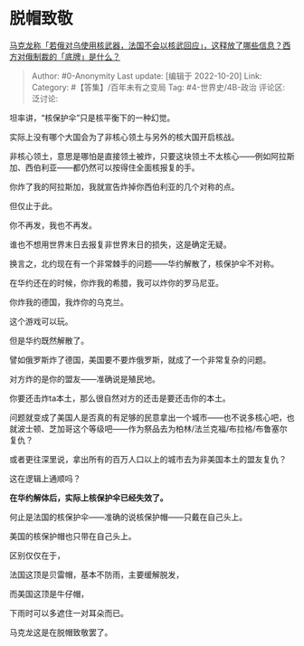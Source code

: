 # 脱帽致敬
[马克龙称「若俄对乌使用核武器，法国不会以核武回应」，这释放了哪些信息？西方对俄制裁的「底牌」是什么？](https://www.zhihu.com/question/559449170/answer/2722315670)

> Author: #0-Anonymity
> Last update: [编辑于 2022-10-20]
> Link:
> Category: #【答集】/百年未有之变局
> Tag: #4-世界史/4B-政治
> 评论区:
> 泛讨论:

坦率讲，“核保护伞”只是核平衡下的一种幻觉。

实际上没有哪个大国会为了非核心领土与另外的核大国开启核战。

非核心领土，意思是哪怕是直接领土被炸，只要这块领土不太核心——例如阿拉斯加、西伯利亚——都仍然可以按得住全面核报复的手。

你炸了我的阿拉斯加，我就宣告炸掉你西伯利亚的几个对称的点。

但仅止于此。

你不再发，我也不再发。

谁也不想用世界末日去报复非世界末日的损失，这是确定无疑。

换言之，北约现在有一个非常棘手的问题——华约解散了，核保护伞不对称。

在华约还在的时候，你炸我的希腊，我可以炸你的罗马尼亚。

你炸我的德国，我炸你的乌克兰。

这个游戏可以玩。

但是华约既然解散了。

譬如俄罗斯炸了德国，美国要不要炸俄罗斯，就成了一个非常复杂的问题。

对方炸的是你的盟友——准确说是殖民地。

你要还击炸ta本土，那么很自然对方的还击是要还击你的本土。

问题就变成了美国人是否真的有足够的民意拿出一个城市——也不说多核心吧，也就波士顿、芝加哥这个等级吧——作为祭品去为柏林/法兰克福/布拉格/布鲁塞尔复仇？

或者更往深里说，拿出所有的百万人口以上的城市去为非美国本土的盟友复仇？

这在逻辑上通顺吗？

**在华约解体后，实际上核保护伞已经失效了。**

何止是法国的核保护伞——准确的说核保护帽——只戴在自己头上。

美国的核保护帽也只带在自己头上。

区别仅仅在于，

法国这顶是贝雷帽，基本不防雨，主要缓解脱发，

而美国这顶是牛仔帽，

下雨时可以多遮住一对耳朵而已。

马克龙这是在脱帽致敬罢了。
